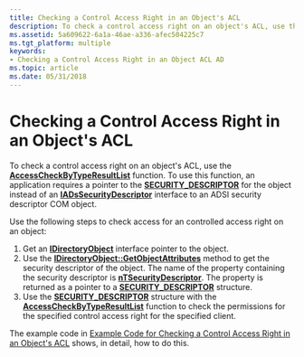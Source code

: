 ```yaml
---
title: Checking a Control Access Right in an Object's ACL
description: To check a control access right on an object's ACL, use the AccessCheckByTypeResultList function.
ms.assetid: 5a609622-6a1a-46ae-a336-afec504225c7
ms.tgt_platform: multiple
keywords:
- Checking a Control Access Right in an Object ACL AD
ms.topic: article
ms.date: 05/31/2018
---
```


# Checking a Control Access Right in an Object's ACL

To check a control access right on an object's ACL, use the [**AccessCheckByTypeResultList**](https://docs.microsoft.com/windows/desktop/api/securitybaseapi/nf-securitybaseapi-accesscheckbytyperesultlist) function. To use this function, an application requires a pointer to the [**SECURITY\_DESCRIPTOR**](https://docs.microsoft.com/windows/desktop/api/winnt/ns-winnt-_security_descriptor) for the object instead of an [**IADsSecurityDescriptor**](https://docs.microsoft.com/windows/desktop/api/iads/nn-iads-iadssecuritydescriptor) interface to an ADSI security descriptor COM object.

Use the following steps to check access for an controlled access right on an object:

1.  Get an [**IDirectoryObject**](https://docs.microsoft.com/windows/desktop/api/iads/nn-iads-idirectoryobject) interface pointer to the object.
2.  Use the [**IDirectoryObject::GetObjectAttributes**](https://docs.microsoft.com/windows/desktop/api/iads/nf-iads-idirectoryobject-getobjectattributes) method to get the security descriptor of the object. The name of the property containing the security descriptor is [**nTSecurityDescriptor**](https://docs.microsoft.com/windows/desktop/ADSchema/a-ntsecuritydescriptor). The property is returned as a pointer to a [**SECURITY\_DESCRIPTOR**](https://docs.microsoft.com/windows/desktop/api/winnt/ns-winnt-_security_descriptor) structure.
3.  Use the [**SECURITY\_DESCRIPTOR**](https://docs.microsoft.com/windows/desktop/api/winnt/ns-winnt-_security_descriptor) structure with the [**AccessCheckByTypeResultList**](https://docs.microsoft.com/windows/desktop/api/securitybaseapi/nf-securitybaseapi-accesscheckbytyperesultlist) function to check the permissions for the specified control access right for the specified client.

The example code in [Example Code for Checking a Control Access Right in an Object's ACL](example-code-for-checking-a-control-access-right-in-an-objectampaposs-acl.md) shows, in detail, how to do this.

 

 




